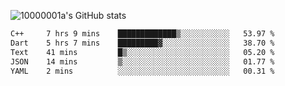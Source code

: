 ![10000001a's GitHub stats](https://github-readme-stats.vercel.app/api?username=10000001a&show_icons=true&theme=onedark&count_private=true)

<!-- [![Top Langs](https://github-readme-stats.vercel.app/api/top-langs/?username=10000001a&layout=compact&theme=onedark&langs_count=5)](https://github.com/anuraghazra/github-readme-stats) -->
<!--
**10000001a/10000001a** is a ✨ _special_ ✨ repository because its `README.md` (this file) appears on your GitHub profile.

Here are some ideas to get you started:

- 🔭 I’m currently working on ...
- 🌱 I’m currently learning ...
- 👯 I’m looking to collaborate on ...
- 🤔 I’m looking for help with ...
- 💬 Ask me about ...
- 📫 How to reach me: ...
- 😄 Pronouns: ...
- ⚡ Fun fact: ...
-->

<!--START_SECTION:waka-->

```txt
C++     7 hrs 9 mins    █████████████▒░░░░░░░░░░░   53.97 %
Dart    5 hrs 7 mins    █████████▓░░░░░░░░░░░░░░░   38.70 %
Text    41 mins         █▒░░░░░░░░░░░░░░░░░░░░░░░   05.20 %
JSON    14 mins         ▒░░░░░░░░░░░░░░░░░░░░░░░░   01.77 %
YAML    2 mins          ░░░░░░░░░░░░░░░░░░░░░░░░░   00.31 %
```

<!--END_SECTION:waka-->

